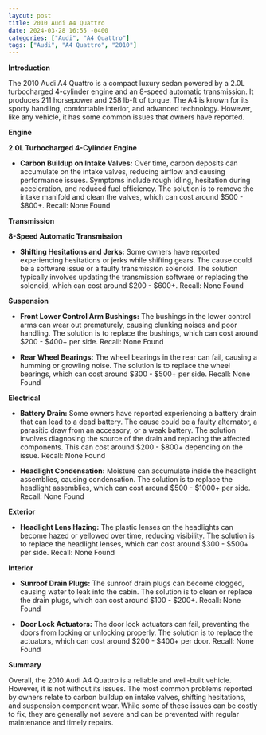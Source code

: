 ```yaml
---
layout: post
title: 2010 Audi A4 Quattro
date: 2024-03-28 16:55 -0400
categories: ["Audi", "A4 Quattro"]
tags: ["Audi", "A4 Quattro", "2010"]
---
```

**Introduction**

The 2010 Audi A4 Quattro is a compact luxury sedan powered by a 2.0L turbocharged 4-cylinder engine and an 8-speed automatic transmission. It produces 211 horsepower and 258 lb-ft of torque. The A4 is known for its sporty handling, comfortable interior, and advanced technology. However, like any vehicle, it has some common issues that owners have reported.

**Engine**

**2.0L Turbocharged 4-Cylinder Engine**

* **Carbon Buildup on Intake Valves:** Over time, carbon deposits can accumulate on the intake valves, reducing airflow and causing performance issues. Symptoms include rough idling, hesitation during acceleration, and reduced fuel efficiency. The solution is to remove the intake manifold and clean the valves, which can cost around $500 - $800+. Recall: None Found

**Transmission**

**8-Speed Automatic Transmission**

* **Shifting Hesitations and Jerks:** Some owners have reported experiencing hesitations or jerks while shifting gears. The cause could be a software issue or a faulty transmission solenoid. The solution typically involves updating the transmission software or replacing the solenoid, which can cost around $200 - $600+. Recall: None Found

**Suspension**

* **Front Lower Control Arm Bushings:** The bushings in the lower control arms can wear out prematurely, causing clunking noises and poor handling. The solution is to replace the bushings, which can cost around $200 - $400+ per side. Recall: None Found

* **Rear Wheel Bearings:** The wheel bearings in the rear can fail, causing a humming or growling noise. The solution is to replace the wheel bearings, which can cost around $300 - $500+ per side. Recall: None Found

**Electrical**

* **Battery Drain:** Some owners have reported experiencing a battery drain that can lead to a dead battery. The cause could be a faulty alternator, a parasitic draw from an accessory, or a weak battery. The solution involves diagnosing the source of the drain and replacing the affected components. This can cost around $200 - $800+ depending on the issue. Recall: None Found

* **Headlight Condensation:** Moisture can accumulate inside the headlight assemblies, causing condensation. The solution is to replace the headlight assemblies, which can cost around $500 - $1000+ per side. Recall: None Found

**Exterior**

* **Headlight Lens Hazing:** The plastic lenses on the headlights can become hazed or yellowed over time, reducing visibility. The solution is to replace the headlight lenses, which can cost around $300 - $500+ per side. Recall: None Found

**Interior**

* **Sunroof Drain Plugs:** The sunroof drain plugs can become clogged, causing water to leak into the cabin. The solution is to clean or replace the drain plugs, which can cost around $100 - $200+. Recall: None Found

* **Door Lock Actuators:** The door lock actuators can fail, preventing the doors from locking or unlocking properly. The solution is to replace the actuators, which can cost around $200 - $400+ per door. Recall: None Found

**Summary**

Overall, the 2010 Audi A4 Quattro is a reliable and well-built vehicle. However, it is not without its issues. The most common problems reported by owners relate to carbon buildup on intake valves, shifting hesitations, and suspension component wear. While some of these issues can be costly to fix, they are generally not severe and can be prevented with regular maintenance and timely repairs.
